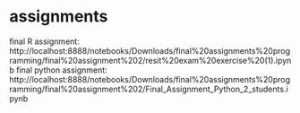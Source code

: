 # assignments

final R assignment: http://localhost:8888/notebooks/Downloads/final%20assignments%20programming/final%20assignment%202/resit%20exam%20exercise%20(1).ipynb
final python assignment: http://localhost:8888/notebooks/Downloads/final%20assignments%20programming/final%20assignment%202/Final_Assignment_Python_2_students.ipynb
